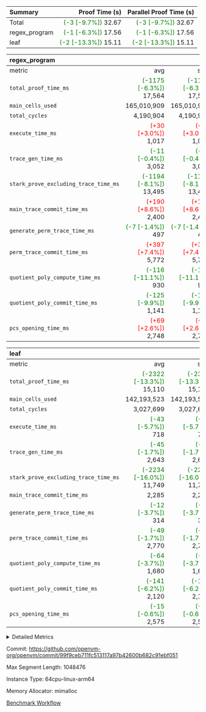 | Summary | Proof Time (s) | Parallel Proof Time (s) |
|:---|---:|---:|
| Total | <span style='color: green'>(-3 [-9.7%])</span> 32.67 | <span style='color: green'>(-3 [-9.7%])</span> 32.67 |
| regex_program | <span style='color: green'>(-1 [-6.3%])</span> 17.56 | <span style='color: green'>(-1 [-6.3%])</span> 17.56 |
| leaf | <span style='color: green'>(-2 [-13.3%])</span> 15.11 | <span style='color: green'>(-2 [-13.3%])</span> 15.11 |


| regex_program |||||
|:---|---:|---:|---:|---:|
|metric|avg|sum|max|min|
| `total_proof_time_ms ` | <span style='color: green'>(-1175 [-6.3%])</span> 17,564 | <span style='color: green'>(-1175 [-6.3%])</span> 17,564 | <span style='color: green'>(-1175 [-6.3%])</span> 17,564 | <span style='color: green'>(-1175 [-6.3%])</span> 17,564 |
| `main_cells_used     ` |  165,010,909 |  165,010,909 |  165,010,909 |  165,010,909 |
| `total_cycles        ` |  4,190,904 |  4,190,904 |  4,190,904 |  4,190,904 |
| `execute_time_ms     ` | <span style='color: red'>(+30 [+3.0%])</span> 1,017 | <span style='color: red'>(+30 [+3.0%])</span> 1,017 | <span style='color: red'>(+30 [+3.0%])</span> 1,017 | <span style='color: red'>(+30 [+3.0%])</span> 1,017 |
| `trace_gen_time_ms   ` | <span style='color: green'>(-11 [-0.4%])</span> 3,052 | <span style='color: green'>(-11 [-0.4%])</span> 3,052 | <span style='color: green'>(-11 [-0.4%])</span> 3,052 | <span style='color: green'>(-11 [-0.4%])</span> 3,052 |
| `stark_prove_excluding_trace_time_ms` | <span style='color: green'>(-1194 [-8.1%])</span> 13,495 | <span style='color: green'>(-1194 [-8.1%])</span> 13,495 | <span style='color: green'>(-1194 [-8.1%])</span> 13,495 | <span style='color: green'>(-1194 [-8.1%])</span> 13,495 |
| `main_trace_commit_time_ms` | <span style='color: red'>(+190 [+8.6%])</span> 2,400 | <span style='color: red'>(+190 [+8.6%])</span> 2,400 | <span style='color: red'>(+190 [+8.6%])</span> 2,400 | <span style='color: red'>(+190 [+8.6%])</span> 2,400 |
| `generate_perm_trace_time_ms` | <span style='color: green'>(-7 [-1.4%])</span> 497 | <span style='color: green'>(-7 [-1.4%])</span> 497 | <span style='color: green'>(-7 [-1.4%])</span> 497 | <span style='color: green'>(-7 [-1.4%])</span> 497 |
| `perm_trace_commit_time_ms` | <span style='color: red'>(+397 [+7.4%])</span> 5,772 | <span style='color: red'>(+397 [+7.4%])</span> 5,772 | <span style='color: red'>(+397 [+7.4%])</span> 5,772 | <span style='color: red'>(+397 [+7.4%])</span> 5,772 |
| `quotient_poly_compute_time_ms` | <span style='color: green'>(-116 [-11.1%])</span> 930 | <span style='color: green'>(-116 [-11.1%])</span> 930 | <span style='color: green'>(-116 [-11.1%])</span> 930 | <span style='color: green'>(-116 [-11.1%])</span> 930 |
| `quotient_poly_commit_time_ms` | <span style='color: green'>(-125 [-9.9%])</span> 1,141 | <span style='color: green'>(-125 [-9.9%])</span> 1,141 | <span style='color: green'>(-125 [-9.9%])</span> 1,141 | <span style='color: green'>(-125 [-9.9%])</span> 1,141 |
| `pcs_opening_time_ms ` | <span style='color: red'>(+69 [+2.6%])</span> 2,748 | <span style='color: red'>(+69 [+2.6%])</span> 2,748 | <span style='color: red'>(+69 [+2.6%])</span> 2,748 | <span style='color: red'>(+69 [+2.6%])</span> 2,748 |

| leaf |||||
|:---|---:|---:|---:|---:|
|metric|avg|sum|max|min|
| `total_proof_time_ms ` | <span style='color: green'>(-2322 [-13.3%])</span> 15,110 | <span style='color: green'>(-2322 [-13.3%])</span> 15,110 | <span style='color: green'>(-2322 [-13.3%])</span> 15,110 | <span style='color: green'>(-2322 [-13.3%])</span> 15,110 |
| `main_cells_used     ` |  142,193,523 |  142,193,523 |  142,193,523 |  142,193,523 |
| `total_cycles        ` |  3,027,699 |  3,027,699 |  3,027,699 |  3,027,699 |
| `execute_time_ms     ` | <span style='color: green'>(-43 [-5.7%])</span> 718 | <span style='color: green'>(-43 [-5.7%])</span> 718 | <span style='color: green'>(-43 [-5.7%])</span> 718 | <span style='color: green'>(-43 [-5.7%])</span> 718 |
| `trace_gen_time_ms   ` | <span style='color: green'>(-45 [-1.7%])</span> 2,643 | <span style='color: green'>(-45 [-1.7%])</span> 2,643 | <span style='color: green'>(-45 [-1.7%])</span> 2,643 | <span style='color: green'>(-45 [-1.7%])</span> 2,643 |
| `stark_prove_excluding_trace_time_ms` | <span style='color: green'>(-2234 [-16.0%])</span> 11,749 | <span style='color: green'>(-2234 [-16.0%])</span> 11,749 | <span style='color: green'>(-2234 [-16.0%])</span> 11,749 | <span style='color: green'>(-2234 [-16.0%])</span> 11,749 |
| `main_trace_commit_time_ms` |  2,285 |  2,285 |  2,285 |  2,285 |
| `generate_perm_trace_time_ms` | <span style='color: green'>(-12 [-3.7%])</span> 314 | <span style='color: green'>(-12 [-3.7%])</span> 314 | <span style='color: green'>(-12 [-3.7%])</span> 314 | <span style='color: green'>(-12 [-3.7%])</span> 314 |
| `perm_trace_commit_time_ms` | <span style='color: green'>(-49 [-1.7%])</span> 2,770 | <span style='color: green'>(-49 [-1.7%])</span> 2,770 | <span style='color: green'>(-49 [-1.7%])</span> 2,770 | <span style='color: green'>(-49 [-1.7%])</span> 2,770 |
| `quotient_poly_compute_time_ms` | <span style='color: green'>(-64 [-3.7%])</span> 1,680 | <span style='color: green'>(-64 [-3.7%])</span> 1,680 | <span style='color: green'>(-64 [-3.7%])</span> 1,680 | <span style='color: green'>(-64 [-3.7%])</span> 1,680 |
| `quotient_poly_commit_time_ms` | <span style='color: green'>(-141 [-6.2%])</span> 2,120 | <span style='color: green'>(-141 [-6.2%])</span> 2,120 | <span style='color: green'>(-141 [-6.2%])</span> 2,120 | <span style='color: green'>(-141 [-6.2%])</span> 2,120 |
| `pcs_opening_time_ms ` | <span style='color: green'>(-15 [-0.6%])</span> 2,575 | <span style='color: green'>(-15 [-0.6%])</span> 2,575 | <span style='color: green'>(-15 [-0.6%])</span> 2,575 | <span style='color: green'>(-15 [-0.6%])</span> 2,575 |



<details>
<summary>Detailed Metrics</summary>

| group | num_segments | keygen_time_ms | commit_exe_time_ms |
| --- | --- | --- | --- |
| regex_program | 1 | 677 | 46 | 

| group | air_name | quotient_deg | interactions | constraints |
| --- | --- | --- | --- | --- |
| leaf | AccessAdapterAir<2> | 4 | 5 | 12 | 
| leaf | AccessAdapterAir<4> | 4 | 5 | 12 | 
| leaf | AccessAdapterAir<8> | 4 | 5 | 12 | 
| leaf | FriReducedOpeningAir | 4 | 31 | 53 | 
| leaf | NativePoseidon2Air<BabyBearParameters>, 1> | 4 | 176 | 590 | 
| leaf | PhantomAir | 4 | 3 | 4 | 
| leaf | ProgramAir | 1 | 1 | 4 | 
| leaf | VariableRangeCheckerAir | 1 | 1 | 4 | 
| leaf | VmAirWrapper<BranchNativeAdapterAir, BranchEqualCoreAir<1> | 2 | 11 | 23 | 
| leaf | VmAirWrapper<JalNativeAdapterAir, JalCoreAir> | 4 | 7 | 6 | 
| leaf | VmAirWrapper<NativeAdapterAir<2, 0>, PublicValuesCoreAir> | 4 | 11 | 23 | 
| leaf | VmAirWrapper<NativeAdapterAir<2, 1>, FieldArithmeticCoreAir> | 4 | 15 | 23 | 
| leaf | VmAirWrapper<NativeLoadStoreAdapterAir<1>, NativeLoadStoreCoreAir<1> | 4 | 15 | 20 | 
| leaf | VmAirWrapper<NativeLoadStoreAdapterAir<4>, NativeLoadStoreCoreAir<4> | 4 | 15 | 20 | 
| leaf | VmAirWrapper<NativeVectorizedAdapterAir<4>, FieldExtensionCoreAir> | 4 | 15 | 23 | 
| leaf | VmConnectorAir | 4 | 3 | 8 | 
| leaf | VolatileBoundaryAir | 4 | 4 | 16 | 
| regex_program | AccessAdapterAir<16> | 2 | 5 | 14 | 
| regex_program | AccessAdapterAir<2> | 2 | 5 | 14 | 
| regex_program | AccessAdapterAir<32> | 2 | 5 | 14 | 
| regex_program | AccessAdapterAir<4> | 2 | 5 | 14 | 
| regex_program | AccessAdapterAir<64> | 2 | 5 | 14 | 
| regex_program | AccessAdapterAir<8> | 2 | 5 | 14 | 
| regex_program | BitwiseOperationLookupAir<8> | 2 | 2 | 4 | 
| regex_program | KeccakVmAir | 2 | 321 | 4,571 | 
| regex_program | MemoryMerkleAir<8> | 2 | 4 | 40 | 
| regex_program | PersistentBoundaryAir<8> | 2 | 3 | 6 | 
| regex_program | PhantomAir | 2 | 3 | 5 | 
| regex_program | Poseidon2PeripheryAir<BabyBearParameters>, 1> | 2 | 1 | 286 | 
| regex_program | ProgramAir | 1 | 1 | 4 | 
| regex_program | RangeTupleCheckerAir<2> | 1 | 1 | 4 | 
| regex_program | VariableRangeCheckerAir | 1 | 1 | 4 | 
| regex_program | VmAirWrapper<Rv32BaseAluAdapterAir, BaseAluCoreAir<4, 8> | 2 | 19 | 43 | 
| regex_program | VmAirWrapper<Rv32BaseAluAdapterAir, LessThanCoreAir<4, 8> | 2 | 17 | 39 | 
| regex_program | VmAirWrapper<Rv32BaseAluAdapterAir, ShiftCoreAir<4, 8> | 2 | 23 | 90 | 
| regex_program | VmAirWrapper<Rv32BranchAdapterAir, BranchEqualCoreAir<4> | 2 | 11 | 25 | 
| regex_program | VmAirWrapper<Rv32BranchAdapterAir, BranchLessThanCoreAir<4, 8> | 2 | 13 | 41 | 
| regex_program | VmAirWrapper<Rv32CondRdWriteAdapterAir, Rv32JalLuiCoreAir> | 2 | 10 | 22 | 
| regex_program | VmAirWrapper<Rv32HintStoreAdapterAir, Rv32HintStoreCoreAir> | 2 | 15 | 17 | 
| regex_program | VmAirWrapper<Rv32JalrAdapterAir, Rv32JalrCoreAir> | 2 | 16 | 20 | 
| regex_program | VmAirWrapper<Rv32LoadStoreAdapterAir, LoadSignExtendCoreAir<4, 8> | 2 | 18 | 33 | 
| regex_program | VmAirWrapper<Rv32LoadStoreAdapterAir, LoadStoreCoreAir<4> | 2 | 17 | 38 | 
| regex_program | VmAirWrapper<Rv32MultAdapterAir, DivRemCoreAir<4, 8> | 2 | 25 | 88 | 
| regex_program | VmAirWrapper<Rv32MultAdapterAir, MulHCoreAir<4, 8> | 2 | 24 | 38 | 
| regex_program | VmAirWrapper<Rv32MultAdapterAir, MultiplicationCoreAir<4, 8> | 2 | 19 | 26 | 
| regex_program | VmAirWrapper<Rv32RdWriteAdapterAir, Rv32AuipcCoreAir> | 2 | 11 | 15 | 
| regex_program | VmConnectorAir | 2 | 3 | 9 | 

| group | air_name | idx | rows | prep_cols | perm_cols | main_cols | cells |
| --- | --- | --- | --- | --- | --- | --- | --- |
| leaf | AccessAdapterAir<2> | 0 | 1,048,576 |  | 16 | 11 | 28,311,552 | 
| leaf | AccessAdapterAir<4> | 0 | 524,288 |  | 16 | 13 | 15,204,352 | 
| leaf | AccessAdapterAir<8> | 0 | 512 |  | 16 | 17 | 16,896 | 
| leaf | FriReducedOpeningAir | 0 | 1,048,576 |  | 36 | 26 | 65,011,712 | 
| leaf | NativePoseidon2Air<BabyBearParameters>, 1> | 0 | 65,536 |  | 356 | 399 | 49,479,680 | 
| leaf | PhantomAir | 0 | 32,768 |  | 8 | 6 | 458,752 | 
| leaf | ProgramAir | 0 | 262,144 |  | 8 | 10 | 4,718,592 | 
| leaf | VariableRangeCheckerAir | 0 | 262,144 | 2 | 8 | 1 | 2,359,296 | 
| leaf | VmAirWrapper<BranchNativeAdapterAir, BranchEqualCoreAir<1> | 0 | 1,048,576 |  | 28 | 23 | 53,477,376 | 
| leaf | VmAirWrapper<JalNativeAdapterAir, JalCoreAir> | 0 | 65,536 |  | 12 | 10 | 1,441,792 | 
| leaf | VmAirWrapper<NativeAdapterAir<2, 0>, PublicValuesCoreAir> | 0 | 64 |  | 16 | 23 | 2,496 | 
| leaf | VmAirWrapper<NativeAdapterAir<2, 1>, FieldArithmeticCoreAir> | 0 | 2,097,152 |  | 20 | 30 | 104,857,600 | 
| leaf | VmAirWrapper<NativeLoadStoreAdapterAir<1>, NativeLoadStoreCoreAir<1> | 0 | 1,048,576 |  | 36 | 25 | 63,963,136 | 
| leaf | VmAirWrapper<NativeLoadStoreAdapterAir<4>, NativeLoadStoreCoreAir<4> | 0 | 65,536 |  | 36 | 34 | 4,587,520 | 
| leaf | VmAirWrapper<NativeVectorizedAdapterAir<4>, FieldExtensionCoreAir> | 0 | 131,072 |  | 20 | 40 | 7,864,320 | 
| leaf | VmConnectorAir | 0 | 2 | 1 | 8 | 4 | 24 | 
| leaf | VolatileBoundaryAir | 0 | 1,048,576 |  | 8 | 11 | 19,922,944 | 

| group | air_name | segment | rows | prep_cols | perm_cols | main_cols | cells |
| --- | --- | --- | --- | --- | --- | --- | --- |
| regex_program | AccessAdapterAir<2> | 0 | 64 |  | 24 | 11 | 2,240 | 
| regex_program | AccessAdapterAir<4> | 0 | 32 |  | 24 | 13 | 1,184 | 
| regex_program | AccessAdapterAir<8> | 0 | 131,072 |  | 24 | 17 | 5,373,952 | 
| regex_program | BitwiseOperationLookupAir<8> | 0 | 65,536 | 3 | 8 | 2 | 655,360 | 
| regex_program | KeccakVmAir | 0 | 32 |  | 1,288 | 3,164 | 142,464 | 
| regex_program | MemoryMerkleAir<8> | 0 | 131,072 |  | 20 | 32 | 6,815,744 | 
| regex_program | PersistentBoundaryAir<8> | 0 | 131,072 |  | 12 | 20 | 4,194,304 | 
| regex_program | PhantomAir | 0 | 512 |  | 12 | 6 | 9,216 | 
| regex_program | Poseidon2PeripheryAir<BabyBearParameters>, 1> | 0 | 16,384 |  | 8 | 300 | 5,046,272 | 
| regex_program | ProgramAir | 0 | 131,072 |  | 8 | 10 | 2,359,296 | 
| regex_program | RangeTupleCheckerAir<2> | 0 | 524,288 | 2 | 8 | 1 | 4,718,592 | 
| regex_program | VariableRangeCheckerAir | 0 | 262,144 | 2 | 8 | 1 | 2,359,296 | 
| regex_program | VmAirWrapper<Rv32BaseAluAdapterAir, BaseAluCoreAir<4, 8> | 0 | 2,097,152 |  | 80 | 36 | 243,269,632 | 
| regex_program | VmAirWrapper<Rv32BaseAluAdapterAir, LessThanCoreAir<4, 8> | 0 | 65,536 |  | 40 | 37 | 5,046,272 | 
| regex_program | VmAirWrapper<Rv32BaseAluAdapterAir, ShiftCoreAir<4, 8> | 0 | 262,144 |  | 52 | 53 | 27,525,120 | 
| regex_program | VmAirWrapper<Rv32BranchAdapterAir, BranchEqualCoreAir<4> | 0 | 524,288 |  | 48 | 26 | 38,797,312 | 
| regex_program | VmAirWrapper<Rv32BranchAdapterAir, BranchLessThanCoreAir<4, 8> | 0 | 262,144 |  | 56 | 32 | 23,068,672 | 
| regex_program | VmAirWrapper<Rv32CondRdWriteAdapterAir, Rv32JalLuiCoreAir> | 0 | 131,072 |  | 44 | 18 | 8,126,464 | 
| regex_program | VmAirWrapper<Rv32HintStoreAdapterAir, Rv32HintStoreCoreAir> | 0 | 16,384 |  | 36 | 26 | 1,015,808 | 
| regex_program | VmAirWrapper<Rv32JalrAdapterAir, Rv32JalrCoreAir> | 0 | 131,072 |  | 36 | 28 | 8,388,608 | 
| regex_program | VmAirWrapper<Rv32LoadStoreAdapterAir, LoadSignExtendCoreAir<4, 8> | 0 | 1,024 |  | 76 | 35 | 113,664 | 
| regex_program | VmAirWrapper<Rv32LoadStoreAdapterAir, LoadStoreCoreAir<4> | 0 | 2,097,152 |  | 72 | 40 | 234,881,024 | 
| regex_program | VmAirWrapper<Rv32MultAdapterAir, DivRemCoreAir<4, 8> | 0 | 128 |  | 104 | 57 | 20,608 | 
| regex_program | VmAirWrapper<Rv32MultAdapterAir, MulHCoreAir<4, 8> | 0 | 256 |  | 100 | 39 | 35,584 | 
| regex_program | VmAirWrapper<Rv32MultAdapterAir, MultiplicationCoreAir<4, 8> | 0 | 65,536 |  | 80 | 31 | 7,274,496 | 
| regex_program | VmAirWrapper<Rv32RdWriteAdapterAir, Rv32AuipcCoreAir> | 0 | 65,536 |  | 28 | 21 | 3,211,264 | 
| regex_program | VmConnectorAir | 0 | 2 | 1 | 12 | 4 | 32 | 

| group | idx | trace_gen_time_ms | total_proof_time_ms | total_cycles | total_cells | stark_prove_excluding_trace_time_ms | quotient_poly_compute_time_ms | quotient_poly_commit_time_ms | perm_trace_commit_time_ms | pcs_opening_time_ms | main_trace_commit_time_ms | main_cells_used | generate_perm_trace_time_ms | execute_time_ms |
| --- | --- | --- | --- | --- | --- | --- | --- | --- | --- | --- | --- | --- | --- | --- |
| leaf | 0 | 2,643 | 15,110 | 3,027,699 | 421,678,040 | 11,749 | 1,680 | 2,120 | 2,770 | 2,575 | 2,285 | 142,193,523 | 314 | 718 | 

| group | segment | trace_gen_time_ms | total_proof_time_ms | total_cycles | total_cells | stark_prove_excluding_trace_time_ms | quotient_poly_compute_time_ms | quotient_poly_commit_time_ms | perm_trace_commit_time_ms | pcs_opening_time_ms | main_trace_commit_time_ms | main_cells_used | generate_perm_trace_time_ms | execute_time_ms |
| --- | --- | --- | --- | --- | --- | --- | --- | --- | --- | --- | --- | --- | --- | --- |
| regex_program | 0 | 3,052 | 17,564 | 4,190,904 | 632,452,480 | 13,495 | 930 | 1,141 | 5,772 | 2,748 | 2,400 | 165,010,909 | 497 | 1,017 | 

</details>


Commit: https://github.com/openvm-org/openvm/commit/99f9ceb711fc513117a97b42600b682c91ebf051

Max Segment Length: 1048476

Instance Type: 64cpu-linux-arm64

Memory Allocator: mimalloc

[Benchmark Workflow](https://github.com/openvm-org/openvm/actions/runs/12961185860)
